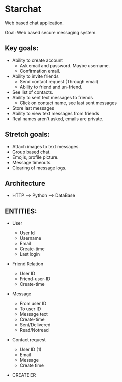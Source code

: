 # Starchat
Web based chat application.

Goal: Web based secure messaging system.

## Key goals:
* Ability to create account
  - Ask email and password. Maybe username.
  - Confirmation email.
* Ability to invite friends 
  - Send contact request (Through email)
  - Ability to friend and un-friend.
* See list of contacts.
* Ability to sent text messages to friends
  - Click on contact name, see last sent messages
* Store last messages
* Ability to view text messages from friends
* Real names aren't asked, emails are private. 

## Stretch goals:
* Attach images to text messages.
* Group based chat.
* Emojis, profile picture.
* Message timeouts.
* Clearing of message logs.

## Architecture
* HTTP --> Python --> DataBase

## ENTITIES:
* User
   - User Id
   - Username
   - Email
   - Create-time
   - Last login
* Friend Relation
   - User ID
   - Friend-user-ID
   - Create-time
* Message
   - From user ID
   - To user ID
   - Message text
   - Create-time
   - Sent/Delivered
   - Read/Notread
* Contact request
   - User ID (1)
   - Email
   - Message
   - Create time


* CREATE ER


